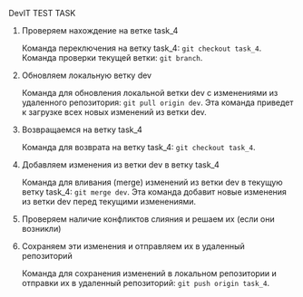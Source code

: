DevIT TEST TASK

1. Проверяем нахождение на ветке task_4

   Команда переключения на ветку task_4: `git checkout task_4`.
   Команда проверки текущей ветки: `git branch`.

2. Обновляем локальную ветку dev

   Команда для обновления локальной ветки dev с изменениями из удаленного репозитория: `git pull origin dev`.
   Эта команда приведет к загрузке всех новых изменений из ветки dev.

3. Возвращаемся на ветку task_4

   Команда для возврата на ветку task_4: `git checkout task_4`.

4. Добавляем изменения из ветки dev в ветку task_4

   Команда для вливания (merge) изменений из ветки dev в текущую ветку task_4: `git merge dev`.
   Эта команда добавит новые изменения из ветки dev перед текущими изменениями.

5. Проверяем наличие конфликтов слияния и решаем их (если они возникли)

6. Сохраняем эти изменения и отправляем их в удаленный репозиторий

   Команда для сохранения изменений в локальном репозитории и отправки их в удаленный репозиторий: `git push origin task_4`.
